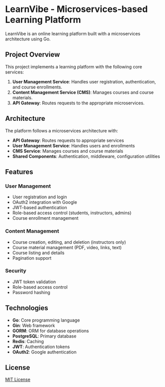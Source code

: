 # LearnVibe - Microservices-based Learning Platform

LearnVibe is an online learning platform built with a microservices architecture using Go.

## Project Overview

This project implements a learning platform with the following core services:

1. **User Management Service**: Handles user registration, authentication, and course enrollments.
2. **Content Management Service (CMS)**: Manages courses and course materials.
3. **API Gateway**: Routes requests to the appropriate microservices.

## Architecture

The platform follows a microservices architecture with:

- **API Gateway**: Routes requests to appropriate services
- **User Management Service**: Handles users and enrollments
- **CMS Service**: Manages courses and course materials
- **Shared Components**: Authentication, middleware, configuration utilities

## Features

### User Management
- User registration and login
- OAuth2 integration with Google
- JWT-based authentication
- Role-based access control (students, instructors, admins)
- Course enrollment management

### Content Management
- Course creation, editing, and deletion (instructors only)
- Course material management (PDF, video, links, text)
- Course listing and details
- Pagination support

### Security
- JWT token validation
- Role-based access control
- Password hashing

## Technologies

- **Go**: Core programming language
- **Gin**: Web framework
- **GORM**: ORM for database operations
- **PostgreSQL**: Primary database
- **Redis**: Caching
- **JWT**: Authentication tokens
- **OAuth2**: Google authentication



## License

[MIT License](LICENSE)
